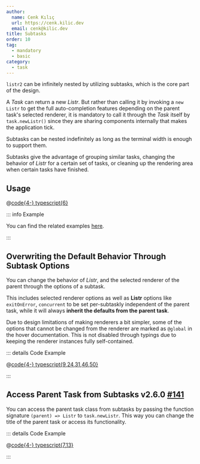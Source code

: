 ```yaml
---
author:
  name: Cenk Kılıç
  url: https://cenk.kilic.dev
  email: cenk@kilic.dev
title: Subtasks
order: 10
tag:
  - mandatory
  - basic
category:
  - task
---
```


`listr2` can be infinitely nested by utilizing subtasks, which is the core part of the design.

<!-- more -->

A _Task_ can return a new _Listr_. But rather than calling it by invoking a `new Listr` to get the full auto-completion features depending on the parent task's selected renderer, it is mandatory to call it through the _Task_ itself by `task.newListr()` since they are sharing components internally that makes the application tick.

Subtasks can be nested indefinitely as long as the terminal width is enough to support them.

Subtasks give the advantage of grouping similar tasks, changing the behavior of _Listr_ for a certain set of tasks, or cleaning up the rendering area when certain tasks have finished.

## Usage

@[code{4-} typescript{6}](../../examples/docs/task/subtasks/usage.ts)

::: info Example

You can find the related examples [here](https://github.com/cenk1cenk2/listr2/tree/master/examples/subtasks.example.ts).

:::

## Overwriting the Default Behavior Through Subtask Options

You can change the behavior of _Listr_, and the selected renderer of the parent through the options of a subtask.

This includes selected renderer options as well as **Listr** options like `exitOnError`, `concurrent` to be set per-subtaskly independent of the parent task, while it will always **inherit the defaults from the parent task**.

Due to design limitations of making renderers a bit simpler, some of the options that cannot be changed from the renderer are marked as `@global` in the hover documentation. This is not disabled through typings due to keeping the renderer instances fully self-contained.

::: details <FontIcon icon="material-symbols:code-blocks-outline" /> Code Example

@[code{4-} typescript{9,24,31,46,50}](../../examples/docs/task/subtasks/overwriting-options.ts)

:::

## Access Parent Task from Subtasks <Badge><FontIcon icon="mdi:tag-text-outline" /> v2.6.0</Badge> <Badge type="warning"><FontIcon icon="mdi:github" /> [#141](https://github.com/cenk1cenk2/listr2/issues/141)</Badge>

You can access the parent task class from subtasks by passing the function signature `(parent) => Listr` to `task.newListr`. This way you can change the title of the parent task or access its functionality.

::: details <FontIcon icon="material-symbols:code-blocks-outline" /> Code Example

@[code{4-} typescript{7,13}](../../examples/docs/task/subtasks/access-parent-task.ts)

:::
